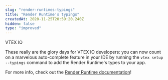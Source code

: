 ```yaml
---
slug: "render-runtimes-typings"
title: "Render Runtime's typings"
createdAt: 2020-11-25T20:59:20.240Z
hidden: false
type: "improved"
---
```


<div class="badge" id="vtex-io">VTEX IO</div>

These really are the glory days for VTEX IO developers: you can now count on a marvelous auto-complete feature in your IDE by running the `vtex setup --typings` command to add the Render Runtime's types to your app. 

For more info, check out the [Render Runtime documentation](https://github.com/vtex-apps/render-runtime)!